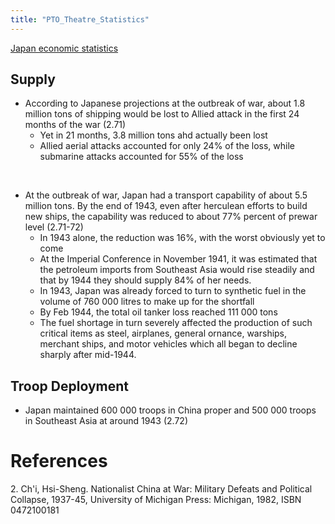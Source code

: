 ```yaml
---
title: "PTO_Theatre_Statistics"
---
```


[Japan economic
statistics](http://www.fischer-tropsch.org/primary_documents/presentations/AIChE%202003%20Spring%20National%20Meeting/Paper%2080d%20Stranges%20Japan.pdf)

##  Supply 

-   According to Japanese projections at the outbreak of war, about 1.8
    million tons of shipping would be lost to Allied attack in the first
    24 months of the war (2.71)
    -   Yet in 21 months, 3.8 million tons ahd actually been lost
    -   Allied aerial attacks accounted for only 24% of the loss, while
        submarine attacks accounted for 55% of the loss

&nbsp;

-   At the outbreak of war, Japan had a transport capability of about
    5.5 million tons. By the end of 1943, even after herculean efforts
    to build new ships, the capability was reduced to about 77% percent
    of prewar level (2.71-72)
    -   In 1943 alone, the reduction was 16%, with the worst obviously
        yet to come
    -   At the Imperial Conference in November 1941, it was estimated
        that the petroleum imports from Southeast Asia would rise
        steadily and that by 1944 they should supply 84% of her needs.
    -   In 1943, Japan was already forced to turn to synthetic fuel in
        the volume of 760 000 litres to make up for the shortfall
    -   By Feb 1944, the total oil tanker loss reached 111 000 tons
    -   The fuel shortage in turn severely affected the production of
        such critical items as steel, airplanes, general ornance,
        warships, merchant ships, and motor vehicles which all began to
        decline sharply after mid-1944.

##  Troop Deployment 

-   Japan maintained 600 000 troops in China proper and 500 000 troops
    in Southeast Asia at around 1943 (2.72)

#  References 

2\. Ch'i, Hsi-Sheng. Nationalist China at War: Military Defeats and
Political Collapse, 1937-45, University of Michigan Press: Michigan,
1982, ISBN 0472100181
